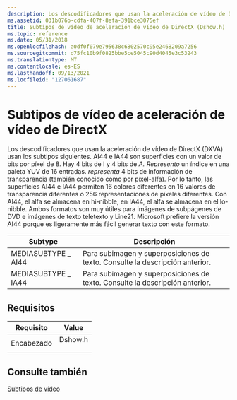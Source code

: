 ```yaml
---
description: Los descodificadores que usan la aceleración de vídeo de DirectX (DXVA) usan los subtipos siguientes.
ms.assetid: 031b076b-cdfa-407f-8efa-391bce3075ef
title: Subtipos de vídeo de aceleración de vídeo de DirectX (Dshow.h)
ms.topic: reference
ms.date: 05/31/2018
ms.openlocfilehash: a0df0f079e795638c6802570c95e2468209a7256
ms.sourcegitcommit: d75fc10b9f0825bbe5ce5045c90d4045e3c53243
ms.translationtype: MT
ms.contentlocale: es-ES
ms.lasthandoff: 09/13/2021
ms.locfileid: "127061687"
---
```

# <a name="directx-video-acceleration-video-subtypes"></a>Subtipos de vídeo de aceleración de vídeo de DirectX

Los descodificadores que usan la aceleración de vídeo de DirectX (DXVA) usan los subtipos siguientes. AI44 e IA44 son superficies con un valor de bits por píxel de 8. Hay 4 bits de I y 4 bits de *A.* *Represento* un índice en una paleta YUV de 16 entradas. *representa* 4 bits de información de transparencia (también conocido como por píxel-alfa). Por lo tanto, las superficies AI44 e IA44 permiten 16 colores diferentes en 16 valores de transparencia diferentes o 256 representaciones de píxeles diferentes. Con AI44, el alfa se almacena en hi-nibble, en IA44, el alfa se almacena en el lo-nibble. Ambos formatos son muy útiles para imágenes de subpágenes de DVD e imágenes de texto teletexto y Line21. Microsoft prefiere la versión AI44 porque es ligeramente más fácil generar texto con este formato.

| Subtype            | Descripción                                                 |
|--------------------|-------------------------------------------------------------|
| MEDIASUBTYPE \_ AI44 | Para subimagen y superposiciones de texto. Consulte la descripción anterior. |
| MEDIASUBTYPE \_ IA44 | Para subimagen y superposiciones de texto. Consulte la descripción anterior. |



 

## <a name="requirements"></a>Requisitos



| Requisito | Value |
|-------------------|------------------------------------------------------------------------------------|
| Encabezado<br/> | <dl> <dt>Dshow.h</dt> </dl> |



## <a name="see-also"></a>Consulte también

<dl> <dt>

[Subtipos de vídeo](video-subtypes.md)
</dt> </dl>

 

 




